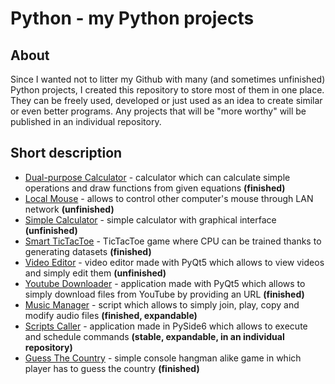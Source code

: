 # Python - my Python projects

## About
Since I wanted not to litter my Github with many (and sometimes unfinished) Python projects, I created this repository to store most of them in one place. They can be freely used, developed or just used as an idea to create similar or even better programs. Any projects that will be "more worthy" will be published in an individual repository.

## Short description
- [Dual-purpose Calculator](https://github.com/Matlosh/Python/tree/main/Dual-purpose%20Calculator) - calculator which can calculate simple operations and draw functions from given equations **(finished)**
- [Local Mouse](https://github.com/Matlosh/Python/tree/main/Local%20Mouse) - allows to control other computer's mouse through LAN network **(unfinished)**
- [Simple Calculator](https://github.com/Matlosh/Python/tree/main/Simple%20Calculator) - simple calculator with graphical interface **(unfinished)**
- [Smart TicTacToe](https://github.com/Matlosh/Python/tree/main/Smart%20TicTacToe) - TicTacToe game where CPU can be trained thanks to generating datasets **(finished)**
- [Video Editor](https://github.com/Matlosh/Python/tree/main/Video%20Editor) - video editor made with PyQt5 which allows to view videos and simply edit them **(unfinished)**
- [Youtube Downloader](https://github.com/Matlosh/Python/tree/main/Youtube%20Downloader) - application made with PyQt5 which allows to simply download files from YouTube by providing an URL **(finished)**
- [Music Manager](https://github.com/Matlosh/Python/tree/main/Music%20Manager) - script which allows to simply join, play, copy and modify audio files **(finished, expandable)**
- [Scripts Caller](https://github.com/Matlosh/Scripts-Caller) - application made in PySide6 which allows to execute and schedule commands **(stable, expandable, in an individual repository)**
- [Guess The Country](https://github.com/Matlosh/Python/tree/main/Guess%20The%20Country) - simple console hangman alike game in which player has to guess the country **(finished)**